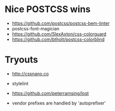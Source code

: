 # Nice POSTCSS wins
- https://github.com/postcss/postcss-bem-linter
- postcss-font-magician
- https://github.com/SlexAxton/css-colorguard
- https://github.com/btholt/postcss-colorblind

# Tryouts
- http://cssnano.co
- stylelint
- https://github.com/peterramsing/lost

- vendor prefixes are handled by 'autoprefixer'
